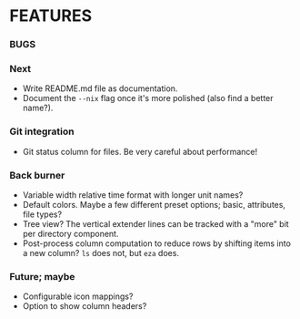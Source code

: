 # FEATURES

### BUGS

### Next
- Write README.md file as documentation.
- Document the `--nix` flag once it's more polished (also find a better name?).

### Git integration
- Git status column for files.  Be very careful about performance!

### Back burner
- Variable width relative time format with longer unit names?
- Default colors.  Maybe a few different preset options; basic, attributes, file types?
- Tree view?  The vertical extender lines can be tracked with a "more" bit per directory component.
- Post-process column computation to reduce rows by shifting items into a new column?  `ls` does not, but `eza` does.

### Future; maybe
- Configurable icon mappings?
- Option to show column headers?

